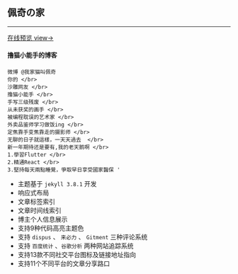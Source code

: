 ## 佩奇の家 
-------

[在线预览 view→](https://guokaigdg.github.io)

#### 撸猫小能手的博客

    微博 @我家猫叫佩奇
    你的 </br>
    沙雕网友 </br>
    撸猫小能手 </br>
    手写三级残废 </br>
    从未获奖的画手 </br>
    被编程耽误的艺术家 </br>
    外卖品鉴师学习做饭ing </br>
    定焦靠手变焦靠走的摄影师 </br>
    无聊的日子就這樣，一天天過去  </br>
    新一年期待还是要有,我的老天鹅啊 </br>
    1.學習Flutter </br>
    2.精通React </br>
    3.堅持每天兩點睡覺，爭取早日享受國家醫保 ​​'
    

- 主题基于 `jekyll 3.8.1` 开发
- 响应式布局
- 文章标签索引
- 文章时间线索引
- 博主个人信息展示
- 支持9种代码高亮主题色
- 支持 `dispus` 、 `来必力` 、 `Gitment` 三种评论系统
- 支持 `百度统计` 、`谷歌分析` 两种网站追踪系统
- 支持13款不同社交平台图标及链接地址指向
- 支持11个不同平台的文章分享路口


